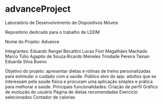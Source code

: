 # advanceProject
Laboratório de Desenvolvimento de Dispositivos Móveis

Repositório dedicado para o trabalho de LDDM

Nome do Projeto: Advance

Integrantes:
Eduardo Rangel Becattini
Lucas Fiori Magalhães Machado
Marco Túlio Agapito de Souza
Ricardo Meireles Trindade Pereira
Tainan Eduarda Silva Bueno 

Objetivo do projeto: apresentar dietas e rotinas de treino personalizadas para estimular o cuidado com a saúde.
Público alvo do app: adultos que se interessam pela saúde física e procuram uma aplicação simples e prática para melhorar a saúde.
Principais funcionalidades:
Criação de perfil
Gráfico de evolução do usuário
Página de dietas recomendadas
Exercício selecionados
Contador de calorias

